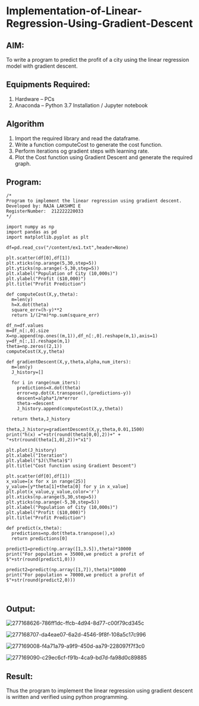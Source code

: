 # Implementation-of-Linear-Regression-Using-Gradient-Descent

## AIM:
To write a program to predict the profit of a city using the linear regression model with gradient descent.

## Equipments Required:
1. Hardware – PCs
2. Anaconda – Python 3.7 Installation / Jupyter notebook

## Algorithm
1. Import the required library and read the dataframe.
2. Write a function computeCost to generate the cost function.
3. Perform iterations og gradient steps with learning rate.
4. Plot the Cost function using Gradient Descent and generate the required graph.



## Program:
```
/*
Program to implement the linear regression using gradient descent.
Developed by: RAJA LAKSHMI E
RegisterNumber:  212222220033
*/
```
```
import numpy as np
import pandas as pd
import matplotlib.pyplot as plt

df=pd.read_csv("/content/ex1.txt",header=None)

plt.scatter(df[0],df[1])
plt.xticks(np.arange(5,30,step=5))
plt.yticks(np.arange(-5,30,step=5))
plt.xlabel("Population of City (10,000s)")
plt.ylabel("Profit ($10,000)")
plt.title("Profit Prediction")

def computeCost(X,y,theta):
  m=len(y)
  h=X.dot(theta)
  square_err=(h-y)**2
  return 1/(2*m)*np.sum(square_err)

df_n=df.values
m=df_n[:,0].size
X=np.append(np.ones((m,1)),df_n[:,0].reshape(m,1),axis=1)
y=df_n[:,1].reshape(m,1)
theta=np.zeros((2,1))
computeCost(X,y,theta)

def gradientDescent(X,y,theta,alpha,num_iters):
  m=len(y)
  J_history=[]

  for i in range(num_iters):
    predictions=X.dot(theta)
    error=np.dot(X.transpose(),(predictions-y))
    descent=alpha*1/m*error
    theta-=descent
    J_history.append(computeCost(X,y,theta))

  return theta,J_history

theta,J_history=gradientDescent(X,y,theta,0.01,1500)
print("h(x) ="+str(round(theta[0,0],2))+" + "+str(round(theta[1,0],2))+"x1")

plt.plot(J_history)
plt.xlabel("Iteration")
plt.ylabel("$J(\Theta)$")
plt.title("Cost function using Gradient Descent")

plt.scatter(df[0],df[1])
x_value=[x for x in range(25)]
y_value=[y*theta[1]+theta[0] for y in x_value]
plt.plot(x_value,y_value,color='r')
plt.xticks(np.arange(5,30,step=5))
plt.yticks(np.arange(-5,30,step=5))
plt.xlabel("Population of City (10,000s)")
plt.ylabel("Profit ($10,000)")
plt.title("Profit Prediction")

def predict(x,theta):
  predictions=np.dot(theta.transpose(),x)
  return predictions[0]

predict1=predict(np.array([1,3.5]),theta)*10000
print("For population = 35000,we predict a profit of $"+str(round(predict1,0)))

predict2=predict(np.array([1,7]),theta)*10000
print("For population = 70000,we predict a profit of $"+str(round(predict2,0)))



```

## Output:

![277168626-786ff1dc-ffcb-4d94-8d77-c00f79cd345c](https://github.com/rajalakshmi8248/Implementation-of-Linear-Regression-Using-Gradient-Descent/assets/122860827/aab80b78-c582-4029-8f94-4375338ab078)

![277168707-da4eae07-6a2d-4546-9f8f-108a5c17c996](https://github.com/rajalakshmi8248/Implementation-of-Linear-Regression-Using-Gradient-Descent/assets/122860827/0ec13024-8b6a-4707-9eb3-731fc4f53400)

![277169008-f4a71a79-a9f9-450d-aa79-228097f7f3c0](https://github.com/rajalakshmi8248/Implementation-of-Linear-Regression-Using-Gradient-Descent/assets/122860827/f9ff8166-e3cc-45e7-8cec-96c678aff5ff)

![277169090-c29ec6cf-f91b-4ca9-bd7d-fa98d0c89885](https://github.com/rajalakshmi8248/Implementation-of-Linear-Regression-Using-Gradient-Descent/assets/122860827/a99e4113-b3b1-4203-a885-4c080e1c0020)





## Result:
Thus the program to implement the linear regression using gradient descent is written and verified using python programming.
